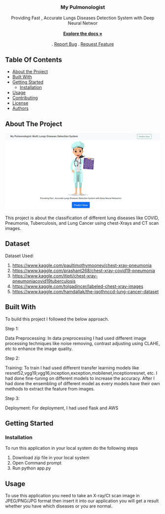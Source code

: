 <br/>
<p align="center">
  <a href="https://github.com/PatelNupur/MyPulmonologist">
    
  </a>

  <h3 align="center">My Pulmonologist</h3>

  <p align="center">
    Providing Fast , Accurate Lungs Diseases Detection System with Deep Neural Networ
    <br/>
    <br/>
    <a href="https://github.com/PatelNupur/MyPulmonologist"><strong>Explore the docs »</strong></a>
    <br/>
    <br/>
       .
    <a href="https://github.com/PatelNupur/MyPulmonologist">Report Bug</a>
    .
    <a href="https://github.com/PatelNupur/MyPulmonologist">Request Feature</a>
  </p>
</p>


## Table Of Contents

* [About the Project](#about-the-project)
* [Built With](#built-with)
* [Getting Started](#getting-started)
  * [Installation](#installation)
* [Usage](#usage)
* [Contributing](#contributing)
* [License](#license)
* [Authors](#authors)

## About The Project

![Screen Shot](logo.jpg)

This project is about the classification of different lung diseases like COVID, Pneumonia, Tuberculosis, and Lung Cancer using chest-Xrays and CT scan images.

## Dataset
Dataset Used:
1. https://www.kaggle.com/paultimothymooney/chest-xray-pneumonia
2. https://www.kaggle.com/prashant268/chest-xray-covid19-pneumonia
3. https://www.kaggle.com/jtiptj/chest-xray-pneumoniacovid19tuberculosis
4. https://www.kaggle.com/tolgadincer/labeled-chest-xray-images
5. https://www.kaggle.com/hamdallak/the-iqothnccd-lung-cancer-dataset

## Built With

To build this project I followed the below approach.

Step 1:

Data Preprocessing: In data preprocessing I had used different image processing techniques like noise removing, contrast adjusting using CLAHE, etc to enhance the image quality.

Step 2:

Training: To train I had used different transfer learning models like resnet52,vgg19,vgg16,inception,exception,mobilenet,inceptionresnet, etc. I had done fine-tuning on different models to increase the accuracy. After I had done the ensembling of different model as every models have their own methods to extract the feature from images.

Step 3:

Deployment: For deployment, I had used flask and AWS

## Getting Started


### Installation

To run this application in your local system do the following steps
1. Download zip file in your local system
2. Open Command prompt
3. Run python app.py

## Usage

To use this application you need to take an X-ray/Ct scan image in JPEG/PNG/JPG format then insert it into our application you will get a result whether you have which diseases or you are normal.




